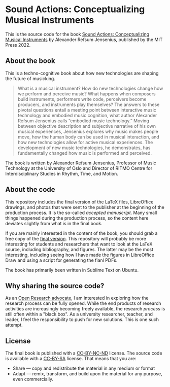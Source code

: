 # Sound Actions: Conceptualizing Musical Instruments

This is the source code for the book [Sound Actions: Conceptualizing Musical Instruments](https://www.uio.no/ritmo/english/people/management/alexanje/research/sound-actions/index.html) by Alexander Refsum Jensenius, published by the MIT Press 2022. 


## About the book 

This is a techno-cognitive book about how new technologies are shaping the future of musicking.

> What is a musical instrument? How do new technologies change how we perform and perceive music? What happens when composers build instruments, performers write code, perceivers become producers, and instruments play themselves? The answers to these pivotal questions entail a meeting point between interactive music technology and embodied music cognition, what author Alexander Refsum Jensenius calls “embodied music technology.” Moving between objective description and subjective narrative of his own musical experiences, Jensenius explores why music makes people move, how the human body can be used in musical interaction, and how new technologies allow for active musical experiences. The development of new music technologies, he demonstrates, has fundamentally changed how music is performed and perceived.

The book is written by Alexander Refsum Jensenius, Professor of Music Technology at the University of Oslo and Director of RITMO Centre for Interdisciplinary Studies in Rhythm, Time, and Motion.

## About the code

This repository includes the final version of the LaTeX files, LibreOffice drawings, and photos that were sent to the publisher at the beginning of the production process. It is the so-called *accepted manuscript*. Many small things happened during the production process, so the content here deviates slightly from what is in the final book. 

If you are mainly interested in the content of the book, you should grab a free copy of the [final version](https://www.uio.no/ritmo/english/people/management/alexanje/research/sound-actions/sound-actions_jensenius-2022.pdf). This repository will probably be more interesting for students and researchers that want to look at the LaTeX source, including bibliography, and figures. The latter may be the most interesting, including seeing how I have made the figures in LibreOffice Draw and using a script for generating the fianl PDFs. 

The book has primarily been written in Sublime Text on Ubuntu.


## Why sharing the source code?

As an [Open Research advocate](https://www.arj.no/2020/08/27/open-research/), I am interested in exploring how the research process can be fully opened. While the end products of research activities are increasingly becoming freely available, the research *process* is still often within a "black box". As a university researcher, teacher, and leader, I feel the responsibility to push for new solutions. This is one such attempt. 


## License

The final book is published with a [CC-BY-NC-ND](https://www.creativecommons.org/licenses/by-nc-nd/4.0/) license. The source code is available with a [CC-BY-SA](https://creativecommons.org/licenses/by-sa/4.0/) license. That means that you are: 

- Share — copy and redistribute the material in any medium or format
- Adapt — remix, transform, and build upon the material for any purpose, even commercially.